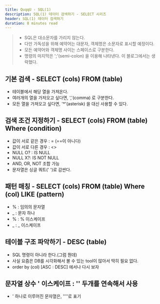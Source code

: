```yaml
---
title: QuqqU - SQL(1)
description: SQL(1) 데이터 검색하기 - SELECT 시리즈
header: SQL(1) 데이터 검색하기
duration: 8 minutes read
---
```


>- SQL은 대소문자를 가리지 않는다.
>- 다만 가독성을 위해 예약어는 대문자, 객체명은 소문자로 표시할 예정이다.
>- 모든 예약어와 객체명 사이는 스페이스로 구분한다.
>- 명령의 마지막은 ';'(semi-colon) 을 이용해 나타낸다. 이 블로그에서는 생략했다.

## 기본 검색 - SELECT (cols) FROM (table)
- 테이블에서 해당 열을 가져온다.
- 여러개의  열을 가저오고 싶다면, ','(comma) 로 구분한다.
- 모든 열을 가져오고 싶다면, '*'(asterisk) 을 대신 사용할 수 있다.


## 검색 조건 지정하기 - SELECT (cols) FROM (table) Where (condition)
- 값이 서로 같은 경우 : = (==이 아니다)
- 값이 서로 다른 경우 : <>
- NULL O? : IS NULL
- NULL X?: IS NOT NULL
- AND, OR, NOT 조합 가능
- 문자열은 싱글 쿼트(' ')로 감싼다.

## 패턴 매칭 - SELECT (cols) FROM (table) Where (col) LIKE (pattern)
- % : 임의의 문자열
- _ : 문자 하나
- \% : % 이스케이프
- \_ : _ 이스케이프


## 테이블 구조 파악하기 - DESC (table)
- SQL 명령이 아니라 한다.(그럼 뭔데)
- 사실 요즘은 DB를 시각화해서 볼 수 있는 tool이 많아서 딱히 필요 없다.
- order by (col) [ASC : DESC] 에서나 다시 보자
 
 ## 문자열 상수 ' 이스케이프 : '' 두개를 연속해서 사용
 - ' 하나로 이루어진 문자열은, ''''로 표기
